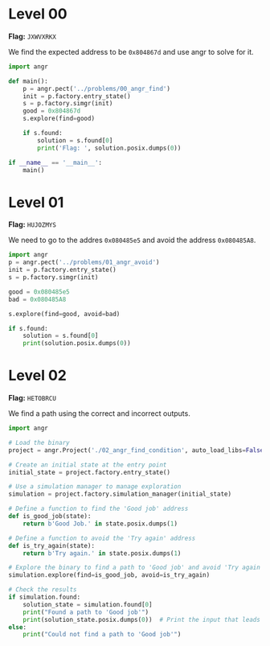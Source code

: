 # Level 00

**Flag:** `JXWVXRKX`

We find the expected address to be `0x804867d` and use angr to solve for it.

```py
import angr

def main():
    p = angr.pect('../problems/00_angr_find')
    init = p.factory.entry_state()
    s = p.factory.simgr(init)
    good = 0x804867d
    s.explore(find=good)

    if s.found:
        solution = s.found[0]
        print('Flag: ', solution.posix.dumps(0))

if __name__ == '__main__':
    main()
```

# Level 01

**Flag:** `HUJOZMYS`

We need to go to the addres `0x080485e5` and avoid the address `0x080485A8`.

```py
import angr
p = angr.pect('../problems/01_angr_avoid')
init = p.factory.entry_state()
s = p.factory.simgr(init)

good = 0x080485e5
bad = 0x080485A8

s.explore(find=good, avoid=bad)

if s.found:
    solution = s.found[0]
    print(solution.posix.dumps(0))
```

# Level 02

**Flag:** `HETOBRCU`

We find a path using the correct and incorrect outputs.

```py
import angr

# Load the binary
project = angr.Project('./02_angr_find_condition', auto_load_libs=False)

# Create an initial state at the entry point
initial_state = project.factory.entry_state()

# Use a simulation manager to manage exploration
simulation = project.factory.simulation_manager(initial_state)

# Define a function to find the 'Good job' address
def is_good_job(state):
    return b'Good Job.' in state.posix.dumps(1)

# Define a function to avoid the 'Try again' address
def is_try_again(state):
    return b'Try again.' in state.posix.dumps(1)

# Explore the binary to find a path to 'Good job' and avoid 'Try again'
simulation.explore(find=is_good_job, avoid=is_try_again)

# Check the results
if simulation.found:
    solution_state = simulation.found[0]
    print("Found a path to 'Good job'")
    print(solution_state.posix.dumps(0))  # Print the input that leads to 'Good job'
else:
    print("Could not find a path to 'Good job'")
```

